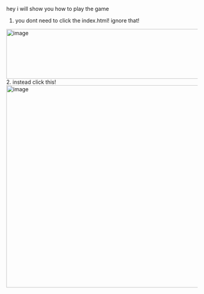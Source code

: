 hey i will show you how to play the game
1.  you dont need to click the index.html! ignore that!
<img width="879" height="131" alt="image" src="https://github.com/user-attachments/assets/a882067e-8c5e-4810-8a75-721849e9a288" />
2. instead click this!
<img width="1354" height="533" alt="image" src="https://github.com/user-attachments/assets/8ac962aa-2cc3-452f-a949-3a7c207a14b5" />
